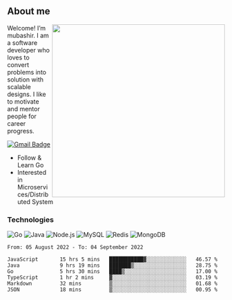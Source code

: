 ## About me

<img align="right" src="https://github-readme-stats-zhiwei-feng.vercel.app/api?username=mub4shir&show_icons=true" width="400" />

Welcome! I’m mubashir. I am a software developer who loves to convert problems into solution with scalable designs. I like to motivate and mentor people for career progress.

[![Gmail Badge](https://img.shields.io/badge/-mubashir11131719@gmail.com-c14438?style=flat-square&logo=Gmail&logoColor=white&link=mailto:mubashir11131719@gmail.com)](mailto:mubashir11131719@gmail.com)




- Follow & Learn Go
- Interested in Microservices/Distributed System


### Technologies
![Go](https://img.shields.io/badge/-Go-000000?style=flat-square&logo=go)
![Java](https://img.shields.io/badge/-Java-E34A86?style=flat-square&logo=java)
![Node.js](https://img.shields.io/badge/-Node.js-000000?style=flat-square&logo=node.js)
![MySQL](https://img.shields.io/badge/-MySQL-orange?style=flat-square&logo=MySQL)
![Redis](https://img.shields.io/badge/-Redis-black?style=flat-square&logo=Redis)
![MongoDB](https://img.shields.io/badge/-MongoDB-000000?style=flat-square&logo=mongodb)






<!--START_SECTION:waka-->

```text
From: 05 August 2022 - To: 04 September 2022

JavaScript       15 hrs 5 mins   ███████████▓░░░░░░░░░░░░░   46.57 %
Java             9 hrs 19 mins   ███████▒░░░░░░░░░░░░░░░░░   28.75 %
Go               5 hrs 30 mins   ████▒░░░░░░░░░░░░░░░░░░░░   17.00 %
TypeScript       1 hr 2 mins     ▓░░░░░░░░░░░░░░░░░░░░░░░░   03.19 %
Markdown         32 mins         ▒░░░░░░░░░░░░░░░░░░░░░░░░   01.68 %
JSON             18 mins         ▒░░░░░░░░░░░░░░░░░░░░░░░░   00.95 %
```

<!--END_SECTION:waka-->
</p>


